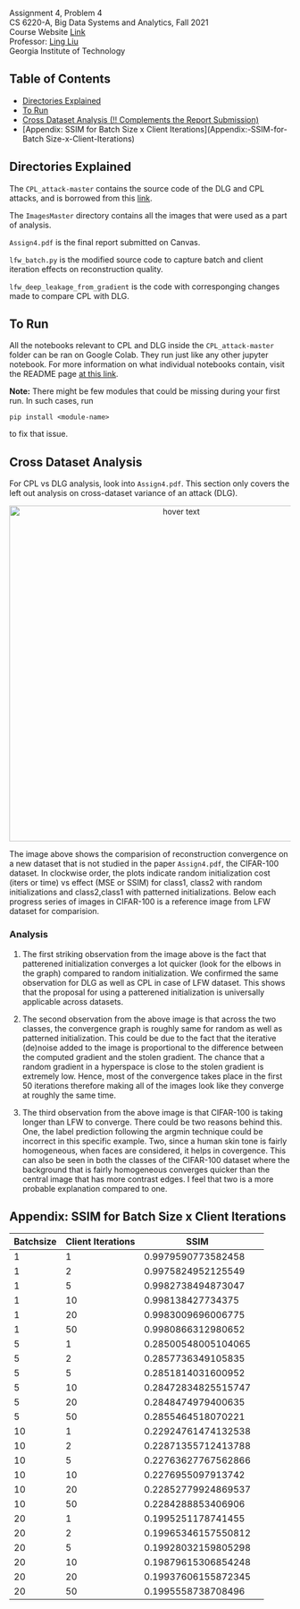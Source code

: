 Assignment 4, Problem 4 <br />
CS 6220-A, Big Data Systems and Analytics, Fall 2021 <br />
Course Website [Link](https://www.cc.gatech.edu/~lingliu/courses/cs6220/index.html) <br />
Professor: [Ling Liu](https://www.cc.gatech.edu/~lingliu/) <br />
Georgia Institute of Technology<br />

## Table of Contents

- [Directories Explained](#directories-explained)
- [To Run](#to-run)
- [Cross Dataset Analysis (!! Complements the Report Submission)](#cross-dataset-analysis)
- [Appendix: SSIM for Batch Size x Client Iterations](Appendix:-SSIM-for-Batch Size-x-Client-Iterations)
  <!-- * [Introductory Analysis](#introductory-analysis)
  * [Hardware Specifications](#hardware-specifications)
  * [Overview of the Tasks](#overview-of-the-tasks)
  * [WordCount using MapReduce](#wordcount-using-mapreduce)
    + [Dataset](#dataset)
    + [Dataset Sample](#dataset-sample)
    + [Output Analysis](#output-analysis)
    + [Runtime Analysis](#runtime-analysis)
  * [TopN using MapReduce](#topn-using-mapreduce)
    + [Dataset](#dataset-1)
    + [Data Sample](#data-sample)
    + [Output Analysis](#output-analysis-1)
    + [Runtime Analysis](#runtime-analysis-1) -->


## Directories Explained

The `CPL_attack-master` contains the source code of the DLG and CPL attacks, and is borrowed from this [link](https://github.com/git-disl/CPL_attack).

The `ImagesMaster` directory contains all the images that were used as a part of analysis. 

`Assign4.pdf` is the final report submitted on Canvas.

`lfw_batch.py` is the modified source code to capture batch and client iteration effects on reconstruction quality. 

`lfw_deep_leakage_from_gradient` is the code with corresponging changes made to compare CPL with DLG. 

## To Run

All the notebooks relevant to CPL and DLG inside the `CPL_attack-master` folder can be ran on Google Colab. They run just like any other jupyter notebook. For more information on what individual notebooks contain, visit the README page [at this link](https://github.com/git-disl/CPL_attack). 


**Note:** There might be few modules that could be missing during your first run. In such cases, run
```
pip install <module-name>
```
to fix that issue.


## Cross Dataset Analysis

For CPL vs DLG analysis, look into `Assign4.pdf`. This section only covers the left out analysis on cross-dataset variance of an attack (DLG).

<p align="center">
  <img src="ImagesMaster/MultipleDatasets/GrandDLGonCIFAR100.png" width="600" title="hover text">
  <!-- <img src="your_relative_path_here_number_2_large_name" width="350" alt="accessibility text"> -->
</p>

The image above shows the comparision of reconstruction convergence on a new dataset that is not studied in the paper `Assign4.pdf`, the CIFAR-100 dataset. In clockwise order, the plots indicate random initialization cost (iters or time) vs effect (MSE or SSIM) for class1, class2 with random initializations and class2,class1 with patterned initializations. Below each progress series of images in CIFAR-100 is a reference image from LFW dataset for comparision. 

### Analysis

1. The first striking observation from the image above is the fact that patterened initialization converges a lot quicker (look for the elbows in the graph) compared to random initialization. We confirmed the same observation for DLG as well as CPL in case of LFW dataset. This shows that the proposal for using a patterened initialization is universally applicable across datasets. 

2. The second observation from the above image is that across the two classes, the convergence graph is roughly same for random as well as patterned initialization. This could be due to the fact that the iterative (de)noise added to the image is proportional to the difference between the computed gradient and the stolen gradient. The chance that a random gradient in a hyperspace is close to the stolen gradient is extremely low. Hence, most of the convergence takes place in the first 50 iterations therefore making all of the images look like they converge at roughly the same time.

3. The third observation from the above image is that CIFAR-100 is taking longer than LFW to converge. There could be two reasons behind this. One, the label prediction following the argmin technique could be incorrect in this specific example. Two, since a human skin tone is fairly homogeneous, when faces are considered, it helps in covergence. This can also be seen in both the classes of the CIFAR-100 dataset where the background that is fairly homogeneous converges quicker than the central image that has more contrast edges. I feel that two is a more probable explanation compared to one.


## Appendix: SSIM for Batch Size x Client Iterations

| Batchsize  | Client Iterations | SSIM                |   |
|------------|-------------------|---------------------|---|
| 1          | 1                 | 0.9979590773582458  |   |
| 1          | 2                 | 0.9975824952125549  |   |
| 1          | 5                 | 0.9982738494873047  |   |
| 1          | 10                | 0.998138427734375   |   |
| 1          | 20                | 0.9983009696006775  |   |
| 1          | 50                | 0.9980866312980652  |   |
| 5          | 1                 | 0.28500548005104065 |   |
| 5          | 2                 | 0.2857736349105835  |   |
| 5          | 5                 | 0.2851814031600952  |   |
| 5          | 10                | 0.28472834825515747 |   |
| 5          | 20                | 0.2848474979400635  |   |
| 5          | 50                | 0.2855464518070221  |   |
| 10         | 1                 | 0.22924761474132538 |   |
| 10         | 2                 | 0.22871355712413788 |   |
| 10         | 5                 | 0.22763627767562866 |   |
| 10         | 10                | 0.2276955097913742  |   |
| 10         | 20                | 0.22852779924869537 |   |
| 10         | 50                | 0.2284288853406906  |   |
| 20         | 1                 | 0.1995251178741455  |   |
| 20         | 2                 | 0.19965346157550812 |   |
| 20         | 5                 | 0.19928032159805298 |   |
| 20         | 10                | 0.19879615306854248 |   |
| 20         | 20                | 0.19937606155872345 |   |
| 20         | 50                | 0.1995558738708496  |   |